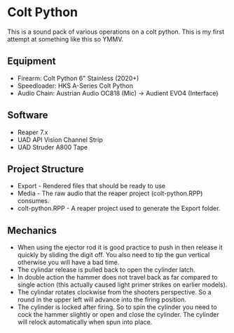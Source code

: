 # Colt Python

This is a sound pack of various operations on a colt python.  This is my first attempt at something like this so YMMV.

## Equipment

- Firearm: Colt Python 6" Stainless (2020+)
- Speedloader: HKS A-Series Colt Python
- Audio Chain: Austrian Audio OC818 (Mic) -> Audient EVO4 (Interface)

## Software

- Reaper 7.x
- UAD API Vision Channel Strip
- UAD Struder A800 Tape

## Project Structure

- Export - Rendered files that should be ready to use
- Media - The raw audio that the reaper project (colt-python.RPP) consumes.
- colt-python.RPP - A reaper project used to generate the Export folder.

## Mechanics

- When using the ejector rod it is good practice to push in then release it quickly by sliding the digit off.  You also need to tip the gun vertical otherwise you will have a bad time.
- The cylindar release is pulled back to open the cylinder latch.
- In double action the hammer does not travel back as far compared to single action (this actually caused light primer strikes on earlier models).
- The cylindar rotates clockwise from the shooters perspective.  So a round in the upper left will advance into the firing position.
- The cylinder is locked after firing.  So to spin the cylinder you need to cock the hammer slightly or open and close the cylinder.  The cylinder will relock automatically when spun into place.
